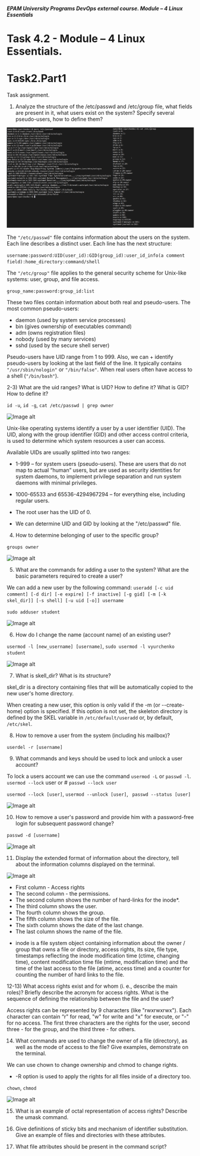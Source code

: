 ##### EPAM University Programs DevOps external course. Module – 4 Linux Essentials

# Task 4.2 - Module – 4 Linux Essentials.

# Task2.Part1 

Task assignment.

1) Analyze the structure of the /etc/passwd and /etc/group file, what fields are present in it, what users exist on the system? Specify several pseudo-users, how to define them?

![Image alt](img/module_4_task_4-2_part1_1-1.png)

The ```"/etc/passwd"``` file contains information about the users on the system. Each line describes a distinct user. Each line has the next structure:

```username:password:UID(user_id):GID(group_id):user_id_info(a comment field):home_directory:command/shell```

The ```"/etc/group"``` file applies to the general security scheme for Unix-like systems: user, group, and file access.

```group_name:password:group_id:list```

These two files contain information about both real and pseudo-users. The most common pseudo-users:

+ daemon (used by system service processes)
+ bin (gives ownership of executables command)
+ adm (owns registration files)
+ nobody (used by many services)
+ sshd (used by the secure shell server)

 Pseudo-users have UID range from 1 to 999. Also, we can + identify pseudo-users by looking at the last field of the line. It typically contains ```"/usr/sbin/nologin"``` or ```"/bin/false"```. When real users often have access to a shell (```"/bin/bash"```).

2-3) What are the uid ranges? What is UID? How to define it?
What is GID? How to define it?

```id -u```, ```id -g```, ```cat /etc/passwd | grep owner```

![Image alt](img/module_4_task_4-2_part1_2-1.png)

Unix-like operating systems identify a user by a user identifier (UID). The UID, along with the group identifier (GID) and other access control criteria, is used to determine which system resources a user can access.

Available UIDs are usually splitted into two ranges:

+ 1-999 – for system users (pseudo-users). These are users that do not map to actual “human” users, but are used as security identities for system daemons, to implement privilege separation and run system daemons with minimal privileges.

+ 1000-65533 and 65536-4294967294 – for everything else, including regular users.

+ The root user has the UID of 0.

+ We can determine UID and GID by looking at the "/etc/passwd" file.

4) How to determine belonging of user to the specific group?

```groups owner```

![Image alt](img/module_4_task_4-2_part1_4-1.png)

5) What are the commands for adding a user to the system? What are the basic parameters required to create a user?

We can add a new user by the following command: ```useradd [-c uid comment] [-d dir] [-e expire] [-f inactive] [-g gid] [-m [-k skel_dir]] [-s shell] [-u uid [-o]] username```

```sudo adduser student```

![Image alt](img/module_4_task_4-2_part1_5-1.png)

6) How do I change the name (account name) of an existing user?

```usermod -l [new_username] [username]```, ```sudo usermod -l vyurchenko student```

![Image alt](img/module_4_task_4-2_part1_6-1.png)

7) What is skell_dir? What is its structure?

skel_dir is a directory containing files that will be automatically copied to the new user's home directory.

When creating a new user, this option is only valid if the -m (or --create-home) option is specified. If this option is not set, the skeleton directory is defined by the SKEL variable in ```/etc/default/useradd``` or, by default, ```/etc/skel```.

8) How to remove a user from the system (including his mailbox)?

```userdel -r [username]```

9) What commands and keys should be used to lock and unlock a user account?

To lock a users account we can use the command ```usermod -L``` or ```passwd -l```. ```usermod --lock``` user or # ```passwd --lock user```

```usermod --lock [user]```, ```usermod --unlock [user]```, ``` passwd --status [user]```

![Image alt](img/module_4_task_4-2_part1_9-1.png)

10) How to remove a user's password and provide him with a password-free login for subsequent password change?

```passwd -d [username]```

![Image alt](img/module_4_task_4-2_part1_10-1.png)

11) Display the extended format of information about the directory, tell about the information columns displayed on the terminal.

![Image alt](img/module_4_task_4-2_part1_11-1.png)

+ First column - Access rights
+ The second column - the permissions.
+ The second column shows the number of hard-links for the inode*.
+ The third column shows the user.
+ The fourth column shows the group.
+ The fifth column shows the size of the file.
+ The sixth column shows the date of the last change.
+ The last column shows the name of the file.

* inode is a file system object containing information about the owner / group that owns a file or directory, access rights, its size, file type, timestamps reflecting the inode modification time (ctime, changing time), content modification time file (mtime, modification time) and the time of the last access to the file (atime, access time) and a counter for counting the number of hard links to the file.

12-13) What access rights exist and for whom (i. e., describe the main roles)? Briefly describe the acronym for access rights. What is the sequence of defining the relationship between the file and the user?

Access rights can be represented by 9 characters (like "rwxrwxrwx"). Each character can contain “r" for read, "w" for write and "x" for execute, or "-" for no access. The first three characters are the rights for the user, second three - for the group, and the third three - for others.

14) What commands are used to change the owner of a file (directory), as well as the mode of access to the file? Give examples, demonstrate on the terminal.

We can use chown to change ownership and chmod to change rights.

+ -R option is used to apply the rights for all files inside of a directory too.

```chown```, ```chmod```

![Image alt](img/module_4_task_4-2_part1_14-1.png)

15) What is an example of octal representation of access rights? Describe the umask command.

16) Give definitions of sticky bits and mechanism of identifier substitution. Give an example of files and directories with these attributes.

17) What file attributes should be present in the command script?